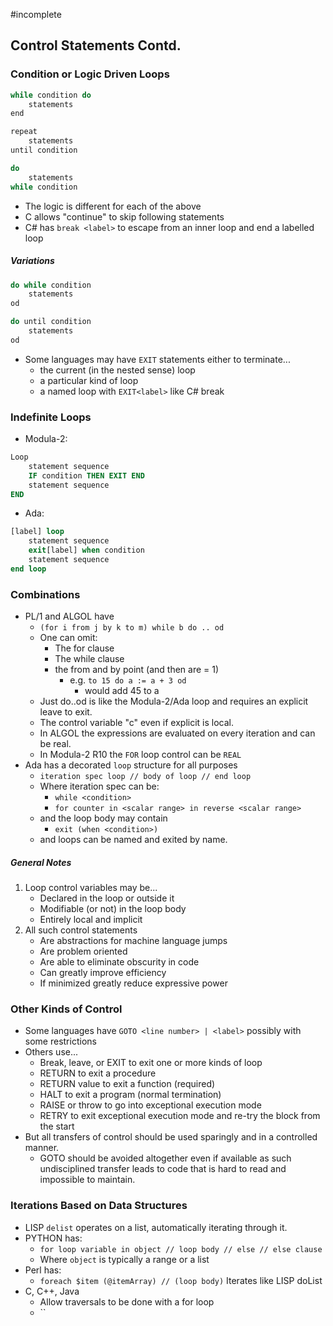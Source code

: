 #incomplete 
## Control Statements Contd.
### Condition or Logic Driven Loops
```java
while condition do
	statements
end

repeat
	statements
until condition

do
	statements
while condition
```
- The logic is different for each of the above
- C allows "continue" to skip following statements
- C# has `break <label>` to escape from an inner loop and end a labelled loop
##### Variations
```java
do while condition
	statements
od

do until condition
	statements
od
```
- Some languages may have `EXIT` statements either to terminate...
	- the current (in the nested sense) loop
	- a particular kind of loop
	- a named loop with `EXIT<label>` like C# break
### Indefinite Loops
- Modula-2:
```modula2
Loop
	statement sequence
	IF condition THEN EXIT END
	statement sequence
END
```
- Ada:
```ada
[label] loop
	statement sequence
	exit[label] when condition
	statement sequence
end loop
```
### Combinations
- PL/1 and ALGOL have
	- `(for i from j by k to m) while b do .. od`
	- One can omit:
		- The for clause
		- The while clause
		- the from and by point (and then are = 1)
			- e.g. `to 15 do a := a + 3 od`
				- would add 45 to a
	- Just do..od is like the Modula-2/Ada loop and requires an explicit leave to exit.
	- The control variable "c" even if explicit is local.
	- In ALGOL the expressions are evaluated on every iteration and can be real.
	- In Modula-2  R10 the `FOR` loop control can be `REAL`
- Ada has a decorated `loop` structure for all purposes
	- `iteration spec loop // body of loop // end loop`
	- Where iteration spec can be:
		- `while <condition>`
		- `for counter in <scalar range> in reverse <scalar range>`
	- and the loop body may contain
		- `exit (when <condition>)`
	- and loops can be named and exited by name.
##### General Notes
1. Loop control variables may be...
	- Declared in the loop or outside it
	- Modifiable (or not) in the loop body
	- Entirely local and implicit
2. All such control statements
	- Are abstractions for machine language jumps
	- Are problem oriented
	- Are able to eliminate obscurity in code
	- Can greatly improve efficiency
	- If minimized greatly reduce expressive power
### Other Kinds of Control
- Some languages have `GOTO <line number> | <label>` possibly with some restrictions
- Others use...
	- Break, leave, or EXIT to exit one or more kinds of loop
	- RETURN to exit a procedure
	- RETURN value to exit a function (required)
	- HALT to exit a program (normal termination)
	- RAISE or throw to go into exceptional execution mode
	- RETRY to exit exceptional execution mode and re-try the block from the start
- But all transfers of control should be used sparingly and in a controlled manner.
	- GOTO should be avoided altogether even if available as such undisciplined transfer leads to code that is hard to read and impossible to maintain.
### Iterations Based on Data Structures
- LISP `delist` operates on a list, automatically iterating through it.
- PYTHON has:
	- `for loop variable in object // loop body // else // else clause`
	- Where `object` is typically a range or a list
- Perl has:
	- `foreach $item (@itemArray) // (loop body)` Iterates like LISP doList
- C, C++, Java
	- Allow traversals to be done with a for loop
	- ``
